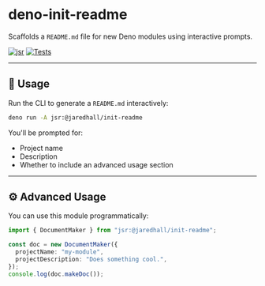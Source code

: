 # deno-init-readme

Scaffolds a `README.md` file for new Deno modules using interactive prompts.

[![jsr](https://img.shields.io/badge/jsr-%40jaredhall%2Finit--readme-blue?logo=deno)](https://jsr.io/@jaredhall/init-readme)
[![Tests](https://github.com/jaredchall/deno-init-readme/actions/workflows/ci.yml/badge.svg)](https://github.com/jaredchall/deno-init-readme/actions/workflows/ci.yml)

---

## 🦕 Usage

Run the CLI to generate a `README.md` interactively:

```bash
deno run -A jsr:@jaredhall/init-readme
```

You'll be prompted for:
- Project name
- Description
- Whether to include an advanced usage section

---

## ⚙️ Advanced Usage

You can use this module programmatically:

```ts
import { DocumentMaker } from "jsr:@jaredhall/init-readme";

const doc = new DocumentMaker({
  projectName: "my-module",
  projectDescription: "Does something cool.",
});
console.log(doc.makeDoc());
```

